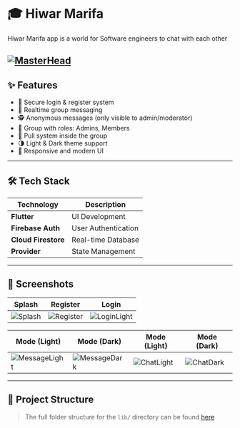 # 🎓 Hiwar Marifa

Hiwar Marifa app is a world for Software engineers to chat with each other

<!-- <p align="left">
<!--   <img src="https://drive.google.com/uc?export=view&id=10-LiUlPMKCSsChSNDj7KcL1ibQ2eKQbI" alt="Hiwar Marifa Logo Light" width="200"/> -->
<!--   <br/> -->
<!--   <img src="https://drive.google.com/uc?export=view&id=1Abulx3bZwA8i-LxlFw0erbnnl5WmS1PU" alt="Hiwar Marifa Logo Dark" width="200"/> -->
<!-- </p> -->

[![MasterHead](https://media3.giphy.com/media/26tn33aiTi1jkl6H6/giphy.gif)](https://github.com/AhmedMostafa2029/)
---

## ✨ Features

- 🔐 Secure login & register system
- 💬 Realtime group messaging
- 🕵️ Anonymous messages (only visible to admin/moderator)
- 👥 Group with roles: Admins, Members
- 🚫 Pull system inside the group
- 🌗 Light & Dark theme support
- 📱 Responsive and modern UI

---

## 🛠 Tech Stack

| Technology          | Description         |
| ------------------- | ------------------- |
| **Flutter**         | UI Development      |
| **Firebase Auth**   | User Authentication |
| **Cloud Firestore** | Real-time Database  |
| **Provider**        | State Management    |

---

## 📸 Screenshots

| Splash                            | Register                              | Login                                |
| --------------------------------- | ------------------------------------- | ------------------------------------ |
| ![Splash](screenshots/splash.png) | ![Register](screenshots/register.png) | ![LoginLight](screenshots/login.png) |

| Mode (Light)                                | Mode (Dark)                               | Mode (Light)                             | Mode (Dark)                            |
| ------------------------------------------- | ----------------------------------------- | ---------------------------------------- | -------------------------------------- |
| ![MessageLight](screenshots/mode_light.png) | ![MessageDark](screenshots/mode_dark.png) | ![ChatLight](screenshots/mode_light.png) | ![ChatDark](screenshots/mode_dark.png) |

---

## 🌱 Project Structure

> The full folder structure for the `lib/` directory can be found [here](#)
